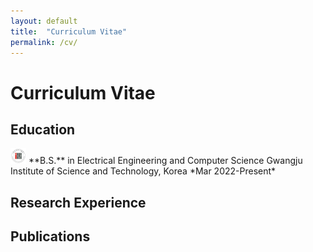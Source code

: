```yaml
---
layout: default
title:  "Curriculum Vitae"
permalink: /cv/
---
```

# Curriculum Vitae  

## Education  
<img src="/assets/gist.png" width="25px" height="25px">
**B.S.** in Electrical Engineering and Computer Science  
Gwangju Institute of Science and Technology, Korea  
*Mar 2022-Present*  

## Research Experience  
  
  
## Publications  
  
